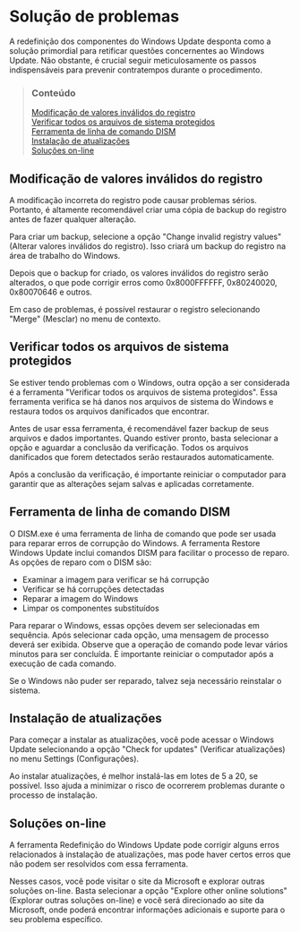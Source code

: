 # Solução de problemas

A redefinição dos componentes do Windows Update desponta como a solução primordial para retificar questões concernentes ao Windows Update. Não obstante, é crucial seguir meticulosamente os passos indispensáveis para prevenir contratempos durante o procedimento.

> ### Conteúdo
>
> [Modificação de valores inválidos do registro](#modificacao-de-valores-invalidos-do-registro) <br />
> [Verificar todos os arquivos de sistema protegidos](#verificar-todos-os-arquivos-de-sistema-protegidos) <br />
> [Ferramenta de linha de comando DISM](#ferramenta-de-linha-de-comando-dism) <br />
> [Instalação de atualizações](#instalacao-de-atualizacoes) <br />
> [Soluções on-line](#solucoes-on-line)

## Modificação de valores inválidos do registro

A modificação incorreta do registro pode causar problemas sérios. Portanto, é altamente recomendável criar uma cópia de backup do registro antes de fazer qualquer alteração.

Para criar um backup, selecione a opção "Change invalid registry values" (Alterar valores inválidos do registro). Isso criará um backup do registro na área de trabalho do Windows.

Depois que o backup for criado, os valores inválidos do registro serão alterados, o que pode corrigir erros como 0x8000FFFFFF, 0x80240020, 0x80070646 e outros.

Em caso de problemas, é possível restaurar o registro selecionando "Merge" (Mesclar) no menu de contexto.

## Verificar todos os arquivos de sistema protegidos

Se estiver tendo problemas com o Windows, outra opção a ser considerada é a ferramenta "Verificar todos os arquivos de sistema protegidos". Essa ferramenta verifica se há danos nos arquivos de sistema do Windows e restaura todos os arquivos danificados que encontrar.

Antes de usar essa ferramenta, é recomendável fazer backup de seus arquivos e dados importantes. Quando estiver pronto, basta selecionar a opção e aguardar a conclusão da verificação. Todos os arquivos danificados que forem detectados serão restaurados automaticamente.

Após a conclusão da verificação, é importante reiniciar o computador para garantir que as alterações sejam salvas e aplicadas corretamente.

## Ferramenta de linha de comando DISM

O DISM.exe é uma ferramenta de linha de comando que pode ser usada para reparar erros de corrupção do Windows. A ferramenta Restore Windows Update inclui comandos DISM para facilitar o processo de reparo. As opções de reparo com o DISM são:

- Examinar a imagem para verificar se há corrupção
- Verificar se há corrupções detectadas
- Reparar a imagem do Windows
- Limpar os componentes substituídos

Para reparar o Windows, essas opções devem ser selecionadas em sequência. Após selecionar cada opção, uma mensagem de processo deverá ser exibida. Observe que a operação de comando pode levar vários minutos para ser concluída. É importante reiniciar o computador após a execução de cada comando.

Se o Windows não puder ser reparado, talvez seja necessário reinstalar o sistema.

## Instalação de atualizações

Para começar a instalar as atualizações, você pode acessar o Windows Update selecionando a opção "Check for updates" (Verificar atualizações) no menu Settings (Configurações).

Ao instalar atualizações, é melhor instalá-las em lotes de 5 a 20, se possível. Isso ajuda a minimizar o risco de ocorrerem problemas durante o processo de instalação.

## Soluções on-line

A ferramenta Redefinição do Windows Update pode corrigir alguns erros relacionados à instalação de atualizações, mas pode haver certos erros que não podem ser resolvidos com essa ferramenta.

Nesses casos, você pode visitar o site da Microsoft e explorar outras soluções on-line. Basta selecionar a opção "Explore other online solutions" (Explorar outras soluções on-line) e você será direcionado ao site da Microsoft, onde poderá encontrar informações adicionais e suporte para o seu problema específico.
